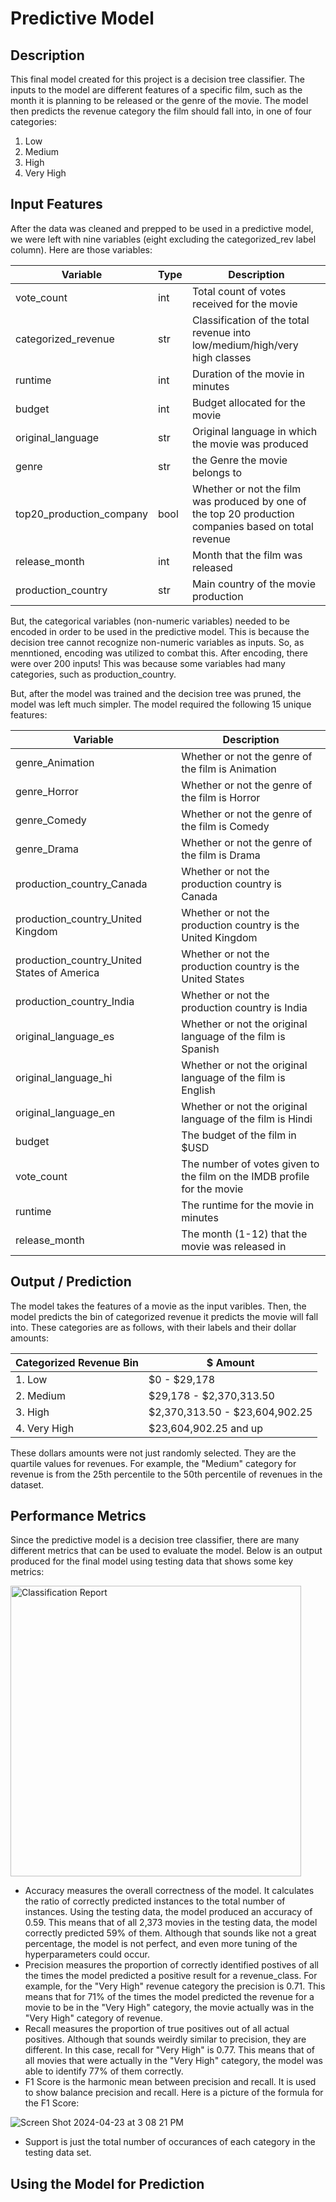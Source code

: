 # Predictive Model

## Description
This final model created for this project is a decision tree classifier. The inputs to the model are different features of a specific film, such as the month it is planning to be released or the genre of the movie. The model then predicts the revenue category the film should fall into, in one of four categories:

1. Low
2. Medium
3. High
4. Very High

## Input Features

After the data was cleaned and prepped to be used in a predictive model, we were left with nine variables (eight excluding the categorized_rev label column). Here are those variables:

| Variable | Type | Description |
| ----------- | ----------- | ----------- |
| vote_count | int | Total count of votes received for the movie |
| categorized_revenue | str | Classification of the total revenue into low/medium/high/very high classes |
| runtime | int | Duration of the movie in minutes | 
| budget | int | Budget allocated for the movie |
| original_language | str | Original language in which the movie was produced |
| genre | str | the Genre the movie belongs to | 
| top20_production_company | bool | Whether or not the film was produced by one of the top 20 production companies based on total revenue |
| release_month | int | Month that the film was released |
| production_country | str | Main country of the movie production |

But, the categorical variables (non-numeric variables) needed to be encoded in order to be used in the predictive model. This is because the decision tree cannot recognize non-numeric variables as inputs. So, as menntioned, encoding was utilized to combat this. After encoding, there were over 200 inputs! This was because some variables had many categories, such as production_country.

But, after the model was trained and the decision tree was pruned, the model was left much simpler. The model required the following 15 unique features:

| Variable | Description |
| ----------- | ----------- |
| genre_Animation | Whether or not the genre of the film is Animation |
| genre_Horror | Whether or not the genre of the film is Horror |
| genre_Comedy | Whether or not the genre of the film is Comedy |
| genre_Drama | Whether or not the genre of the film is Drama |
| production_country_Canada | Whether or not the production country is Canada |
| production_country_United Kingdom | Whether or not the production country is the United Kingdom |
| production_country_United States of America | Whether or not the production country is the United States |
| production_country_India | Whether or not the production country is India |
| original_language_es | Whether or not the original language of the film is Spanish |
| original_language_hi | Whether or not the original language of the film is English |
| original_language_en | Whether or not the original language of the film is Hindi |
| budget | The budget of the film in $USD |
| vote_count | The number of votes given to the film on the IMDB profile for the movie |
| runtime | The runtime for the movie in minutes |
| release_month | The month (1-12) that the movie was released in |

## Output / Prediction
The model takes the features of a movie as the input varibles. Then, the model predicts the bin of categorized revenue it predicts the movie will fall into. These categories are as follows, with their labels and their dollar amounts:

| Categorized Revenue Bin | $ Amount |
| ----------- | ----------- |
| 1. Low | $0 - $29,178 |
| 2. Medium | $29,178 - $2,370,313.50 |
| 3. High | $2,370,313.50 - $23,604,902.25 |
| 4. Very High | $23,604,902.25 and up |

These dollars amounts were not just randomly selected. They are the quartile values for revenues. For example, the "Medium" category for revenue is from the 25th percentile to the 50th percentile of revenues in the dataset.

## Performance Metrics

Since the predictive model is a decision tree classifier, there are many different metrics that can be used to evaluate the model. Below is an output produced for the final model using testing data that shows some key metrics:

<img width="465" alt="Classification Report" src="https://github.com/LMU-MSBA/Sony-Analytics-Hub/assets/123483802/86617772-1a1b-4061-b711-e9e06ecd8a4c">

- Accuracy measures the overall correctness of the model. It calculates the ratio of correctly predicted instances to the total number of instances. Using the testing data, the model produced an accuracy of 0.59. This means that of all 2,373 movies in the testing data, the model correctly predicted 59% of them. Although that sounds like not a great percentage, the model is not perfect, and even more tuning of the hyperparameters could occur.
- Precision measures the proportion of correctly identified postives of all the times the model predicted a positive result for a revenue_class. For example, for the "Very High" revenue category the precision is 0.71. This means that for 71% of the times the model predicted the revenue for a movie to be in the "Very High" category, the movie actually was in the "Very High" category of revenue.
- Recall measures the proportion of true positives out of all actual positives. Although that sounds weirdly similar to precision, they are different. In this case, recall for "Very High" is 0.77. This means that of all movies that were actually in the "Very High" category, the model was able to identify 77% of them correctly.
- F1 Score is the harmonic mean between precision and recall. It is used to show balance precision and recall. Here is a picture of the formula for the F1 Score:

![Screen Shot 2024-04-23 at 3 08 21 PM](https://github.com/LMU-MSBA/Sony-Analytics-Hub/assets/123483802/a1469102-724f-4bef-b9ca-52795cf13481)

- Support is just the total number of occurances of each category in the testing data set.
## Using the Model for Prediction
